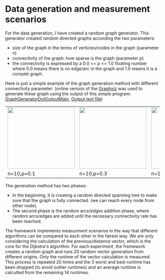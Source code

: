 Data generation and measurement scenarios
===============================

For the data generation, I have created a random graph generator. This generator created random directed graphs according the two parameters:
* size of the graph in the terms of verticies/nodes in the graph (parameter n)
* connectivity of the graph: how sparse is the graph (parameter p)
* the connectivity is expressed by a 0.0 <= p <= 1.0 floating number where 0.0 means there is no edge/arc in the graph and 1.0 means it is a complet graph.

Here is just a simple example of the graph generation method with different connectivity parameter: (online version of the [Graphviz](http://graphviz-dev.appspot.com/) was used to generate these graph using the output of this simple program: [GraphGeneratorDotOutputMain](https://github.com/gabormakrai/dijkstra-performance/blob/master/DijkstraPerformance/src/dijkstra/main/GraphGeneratorDotOutputMain.java), [Output text file](https://github.com/gabormakrai/dijkstra-performance/blob/master/Result/graphgeneratordotoutput.txt))

<table>
<tr>
<td><img src="https://raw.githubusercontent.com/gabormakrai/dijkstra-performance/master/Result/graph_10_01.png" height="200" width="218"/></td>
<td><img src="https://raw.githubusercontent.com/gabormakrai/dijkstra-performance/master/Result/graph_10_03.png" height="200" width="218"/></td>
</td>
<td><img src="https://raw.githubusercontent.com/gabormakrai/dijkstra-performance/master/Result/graph_10_05.png" height="200" width="218"/></td>
</td>
<td><img src="https://raw.githubusercontent.com/gabormakrai/dijkstra-performance/master/Result/graph_10_09.png" height="200" width="218"/></td>
</td>
</tr>
<tr>
<td>n=10,p=0.1</td>
<td>n=10,p=0.3</td>
<td>n=10,p=0.5</td>
<td>n=10,p=0.9</td>
</tr>
</table>


The generation method has two phases:
* In the beginning, it is creating a random directed spanning tree to make sure that the graph is fully connected. (we can reach every node from other node).
* The second phase is the random arcs/edges addition phase, where random arcs/edges are added until the necessary connectivity rate has been reached.

The framework implements measurment scenarios in the way that different algorithms can be compared to each other in the fairest way. We are only considering the calculation of the previous/distance vector, which is the core for the Dijkstra's algorithm. For each experiment, the fremework creates a random graph and runs 20 random vector generation from different origins. Only the runtime of the vector calculation is measured. This process is repeated 20 times and the 3 worst and best runtime has been dropped (to avoid outlier runtimes) and an average runtime is calculted from the remaining 14 runtimes.
